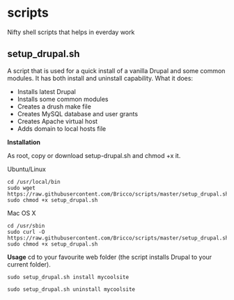 scripts
=======

Nifty shell scripts that helps in everday work

## setup_drupal.sh
A script that is used for a quick install of a vanilla Drupal and some common modules. It has both install and uninstall capability.
What it does:
* Installs latest Drupal
* Installs some common modules
* Creates a drush make file
* Creates MySQL database and user grants
* Creates Apache virtual host
* Adds domain to local hosts file

**Installation**

As root, copy or download setup-drupal.sh and chmod +x it.

Ubuntu/Linux
```
cd /usr/local/bin
sudo wget https://raw.githubusercontent.com/Bricco/scripts/master/setup_drupal.sh
sudo chmod +x setup_drupal.sh
```

Mac OS X
```
cd /usr/sbin
sudo curl -O https://raw.githubusercontent.com/Bricco/scripts/master/setup_drupal.sh
sudo chmod +x setup_drupal.sh
```

**Usage**
cd to your favourite web folder (the script installs Drupal to your current folder). 
```
sudo setup_drupal.sh install mycoolsite
```
```
sudo setup_drupal.sh uninstall mycoolsite
```

